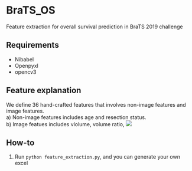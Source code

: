# BraTS_OS
Feature extraction for overall survival prediction in BraTS 2019 challenge
## Requirements
* Nibabel
* Openpyxl
* opencv3

## Feature explanation
We define 36 hand-crafted features that involves non-image features and image features.   
a) Non-image features includes age and resection status.  
b) Image featues includes vlolume, volume ratio, 
![](http://latex.codecogs.com/gif.latex?\\frac{V_{whole}}{V_{brain}})

## How-to
1. Run ``` python feature_extraction.py ```, and you can generate your own excel

## 
